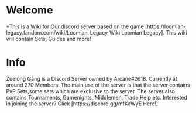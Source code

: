 
<mainpage-leftcolumn-start />
<div class="ContainerColumn">
<div class="TextHeader"><h1>Welcome</h1></div>
<div class="ContainerBody">
*This is a Wiki for Our discord server based on the game [https://loomian-legacy.fandom.com/wiki/Loomian_Legacy_Wiki Loomian Legacy]. This wiki will contain Sets, Guides and more! <mainpage-endcolumn />
</div>

<mainpage-endcolumn />


<div class="TextHeader"><h1>Info</h1></div>
<div class="ContainerBody">
Zuelong Gang is a Discord Server owned by Arcane#2618. Currently at around 270 Members. The main use of the server is that the server contains PvP Sets,some sets which are exclusive to the server. The server also contains Tournaments, Gamenights, Middlemen, Trade Help etc. Interested in joining the server? Click [https://discord.gg/mfKaWyE Here!]
</div>




<mainpage-endcolumn />
